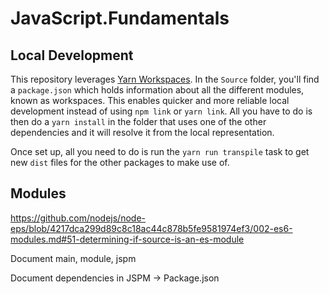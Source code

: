 # JavaScript.Fundamentals

## Local Development

This repository leverages [Yarn Workspaces](https://yarnpkg.com/lang/en/docs/workspaces/). In the `Source` folder, you'll
find a `package.json` which holds information about all the different modules, known as workspaces.
This enables quicker and more reliable local development instead of using `npm link` or `yarn link`.
All you have to do is then do a `yarn install` in the folder that uses one of the other dependencies and it will resolve it
from the local representation.

Once set up, all you need to do is run the `yarn run transpile` task to get new `dist` files for the other packages to make
use of.

## Modules

https://github.com/nodejs/node-eps/blob/4217dca299d89c8c18ac44c878b5fe9581974ef3/002-es6-modules.md#51-determining-if-source-is-an-es-module

Document main, module, jspm

Document dependencies in JSPM -> Package.json
